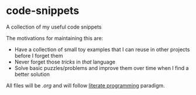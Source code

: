 # code-snippets
A collection of my useful code snippets

The motivations for maintaining this are:
* Have a collection of small toy examples that I can reuse in other projects before I forget them
* Never forget those *tricks* in *that* language
* Solve basic puzzles/problems and improve them over time when I find a better solution

All files will be *.org* and will follow [literate programming](https://en.wikipedia.org/wiki/Literate_programming) paradigm.
